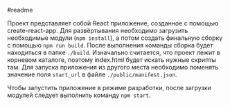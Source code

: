 #readme

Проект представляет собой React приложение, созданное с помощью create-react-app. Для развёртывания необходимо загрузить необходимые модули (`npm install`), а потом создать финальную сборку с помощью `npm run build`. После выполнения команды сборка будет находиться в папке `./build`. Изначально считается, что проект лежит в корневом каталоге, поэтому index.html будет искать нужные скрипты там. Для запуска приложения из другого места необходимо поменять значение поля `start_url` в файле `./public/manifest.json`.

Чтобы запустить приложение в режиме разработки, после загрузки модулей следует выполнить команду `npm start`.